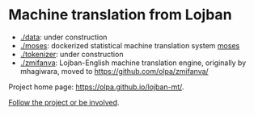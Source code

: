 # Machine translation from Lojban

- [./data](./data): under construction
- [./moses](./moses): dockerized statistical machine translation system [moses](https://www.statmt.org/moses/)
- [./tokenizer](./tokenizer): under construction
- [./zmifanva](./zmifanva): Lojban-English machine translation engine, originally by mhagiwara, moved to <https://github.com/olpa/zmifanva/>

Project home page: <https://olpa.github.io/lojban-mt/>.

[Follow the project or be involved](https://olpa.github.io/lojban-mt/2022/05/19/join-the-project.html).
